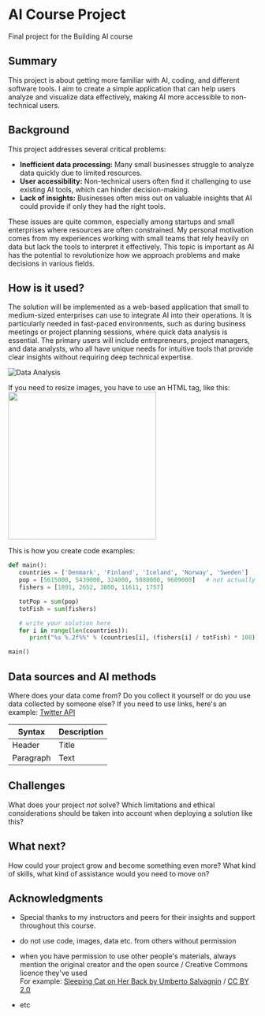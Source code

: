 # AI Course Project

Final project for the Building AI course

## Summary

This project is about getting more familiar with AI, coding, and different software tools. I aim to create a simple application that can help users analyze and visualize data effectively, making AI more accessible to non-technical users.

## Background

This project addresses several critical problems:

* **Inefficient data processing:** Many small businesses struggle to analyze data quickly due to limited resources.
* **User accessibility:** Non-technical users often find it challenging to use existing AI tools, which can hinder decision-making.
* **Lack of insights:** Businesses often miss out on valuable insights that AI could provide if only they had the right tools.

These issues are quite common, especially among startups and small enterprises where resources are often constrained. My personal motivation comes from my experiences working with small teams that rely heavily on data but lack the tools to interpret it effectively. This topic is important as AI has the potential to revolutionize how we approach problems and make decisions in various fields.

## How is it used?

The solution will be implemented as a web-based application that small to medium-sized enterprises can use to integrate AI into their operations. It is particularly needed in fast-paced environments, such as during business meetings or project planning sessions, where quick data analysis is essential. The primary users will include entrepreneurs, project managers, and data analysts, who all have unique needs for intuitive tools that provide clear insights without requiring deep technical expertise.

![Data Analysis](https://upload.wikimedia.org/wikipedia/commons/5/5e/Sleeping_cat_on_her_back.jpg)

If you need to resize images, you have to use an HTML tag, like this:
<img src="https://upload.wikimedia.org/wikipedia/commons/5/5e/Sleeping_cat_on_her_back.jpg" width="300">

This is how you create code examples:
```python
def main():
   countries = ['Denmark', 'Finland', 'Iceland', 'Norway', 'Sweden']
   pop = [5615000, 5439000, 324000, 5080000, 9609000]   # not actually needed in this exercise...
   fishers = [1891, 2652, 3800, 11611, 1757]

   totPop = sum(pop)
   totFish = sum(fishers)

   # write your solution here
   for i in range(len(countries)):
      print("%s %.2f%%" % (countries[i], (fishers[i] / totFish) * 100))

main()
```


## Data sources and AI methods
Where does your data come from? Do you collect it yourself or do you use data collected by someone else?
If you need to use links, here's an example:
[Twitter API](https://developer.twitter.com/en/docs)

| Syntax      | Description |
| ----------- | ----------- |
| Header      | Title       |
| Paragraph   | Text        |

## Challenges

What does your project _not_ solve? Which limitations and ethical considerations should be taken into account when deploying a solution like this?

## What next?

How could your project grow and become something even more? What kind of skills, what kind of assistance would you  need to move on? 


## Acknowledgments

* Special thanks to my instructors and peers for their insights and support throughout this course.
   
* do not use code, images, data etc. from others without permission
* when you have permission to use other people's materials, always mention the original creator and the open source / Creative Commons licence they've used
  <br>For example: [Sleeping Cat on Her Back by Umberto Salvagnin](https://commons.wikimedia.org/wiki/File:Sleeping_cat_on_her_back.jpg#filelinks) / [CC BY 2.0](https://creativecommons.org/licenses/by/2.0)
* etc
